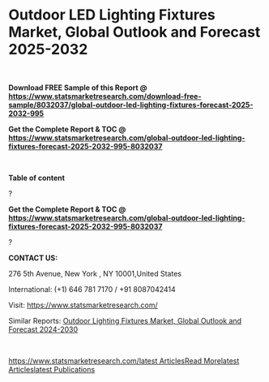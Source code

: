 <h1>Outdoor LED Lighting Fixtures Market, Global Outlook and Forecast 2025-2032</h1><br/><p><strong>Download FREE Sample of this Report @ <a href="https://www.statsmarketresearch.com/download-free-sample/8032037/global-outdoor-led-lighting-fixtures-forecast-2025-2032-995">https://www.statsmarketresearch.com/download-free-sample/8032037/global-outdoor-led-lighting-fixtures-forecast-2025-2032-995</a></strong></p>
 
 
 
 <div><b>Get the Complete Report & TOC @ <a href="https://www.statsmarketresearch.com/global-outdoor-led-lighting-fixtures-forecast-2025-2032-995-8032037">https://www.statsmarketresearch.com/global-outdoor-led-lighting-fixtures-forecast-2025-2032-995-8032037</a></b></div>
 
 
 
 <p><br />
 
 <b>Table of content</b></p>
 
 
 
 <p>? </p>
 
 
 
 <div><b>Get the Complete Report & TOC @ <a href="https://www.statsmarketresearch.com/global-outdoor-led-lighting-fixtures-forecast-2025-2032-995-8032037">https://www.statsmarketresearch.com/global-outdoor-led-lighting-fixtures-forecast-2025-2032-995-8032037</a></b></div>
 
 
 
 <p>? </p>
 
 
 
 <p><b>CONTACT US:</b><br />
 
 276 5th Avenue, New York , NY 10001,United States<br />
 
 International: (+1) 646 781 7170 / +91 8087042414<br />
 
 Visit: <a href="https://www.statsmarketresearch.com/">https://www.statsmarketresearch.com/</a><br />
 
 Similar Reports: <a href="https://www.statsmarketresearch.com/global-outdoor-led-lighting-fixtures-forecast-2025-2032-995-8032037">Outdoor Lighting Fixtures Market, Global Outlook and Forecast 2024-2030</a><br />
 
 <br />
 
 <a href="https://gyeongbokgung.com">https://www.statsmarketresearch.com/</a><a href="https://hallyeomaritime.com">latest Articles</a><a href="https://jingwansa.com">Read More</a><a href="https://nguoiviet.jp/">latest Articles</a><a href="https://www.intelmarketresearch.com/">latest Publications</a></p>